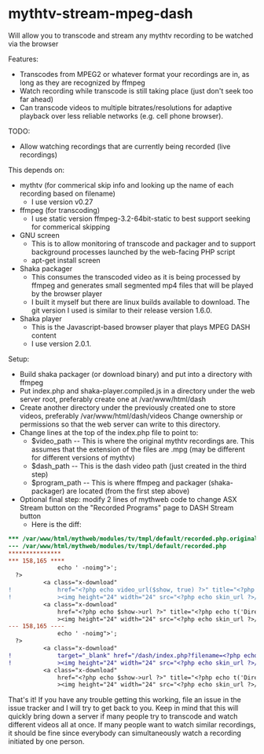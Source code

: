 # mythtv-stream-mpeg-dash
Will allow you to transcode and stream any mythtv recording to be watched via the browser

Features:
* Transcodes from MPEG2 or whatever format your recordings are in, as long as they are recognized by ffmpeg
* Watch recording while transcode is still taking place (just don't seek too far ahead)
* Can transcode videos to multiple bitrates/resolutions for adaptive playback over less reliable networks (e.g. cell phone browser).

TODO:
* Allow watching recordings that are currently being recorded (live recordings)

This depends on:
* mythtv (for commerical skip info and looking up the name of each recording based on filename)
  * I use version v0.27
* ffmpeg (for transcoding)
  * I use static version ffmpeg-3.2-64bit-static to best support seeking for commerical skipping
* GNU screen
  * This is to allow monitoring of transcode and packager and to support background processes launched by the web-facing PHP script
  * apt-get install screen
* Shaka packager
  * This consumes the transcoded video as it is being processed by ffmpeg and generates small segmented mp4 files that will be played by the browser player
  * I built it myself but there are linux builds available to download.  The git version I used is similar to their release version 1.6.0.  
* Shaka player
  * This is the Javascript-based browser player that plays MPEG DASH content
  * I use version 2.0.1.

Setup:
* Build shaka packager (or download binary) and put into a directory with ffmpeg
* Put index.php and shaka-player.compiled.js in a directory under the web server root, preferably create one at /var/www/html/dash
* Create another directory under the previously created one to store videos, preferably /var/www/html/dash/videos  Change ownership or permissions so that the web server can write to this directory.
* Change lines at the top of the index.php file to point to:
  * $video_path -- This is where the original mythtv recordings are.  This assumes that the extension of the files are .mpg (may be different for different versions of mythtv)
  * $dash_path -- This is the dash video path (just created in the third step)
  * $program_path -- This is where ffmpeg and packager (shaka-packager) are located (from the first step above)
* Optional final step: modify 2 lines of mythweb code to change ASX Stream button on the "Recorded Programs" page to DASH Stream button
  * Here is the diff:

```diff
*** /var/www/html/mythweb/modules/tv/tmpl/default/recorded.php.original
--- /var/www/html/mythweb/modules/tv/tmpl/default/recorded.php
***************
*** 158,165 ****
              echo ' -noimg">';
  ?>
          <a class="x-download"
!             href="<?php echo video_url($show, true) ?>" title="<?php echo t('ASX Stream'); ?>"
!             ><img height="24" width="24" src="<?php echo skin_url ?>/img/play_sm.png" alt="<?php echo t('ASX Stream'); ?>"></a>
          <a class="x-download"
              href="<?php echo $show->url ?>" title="<?php echo t('Direct Download'); ?>"
              ><img height="24" width="24" src="<?php echo skin_url ?>/img/video_sm.png" alt="<?php echo t('Direct Download'); ?>"></a>
--- 158,165 ----
              echo ' -noimg">';
  ?>
          <a class="x-download"
!             target="_blank" href="/dash/index.php?filename=<?php echo $show->chanid."_".gmdate('YmdHis', $show->recstartts) ?>" title="<?php echo 'DASH Stream'; ?>"
!             ><img height="24" width="24" src="<?php echo skin_url ?>/img/play_sm.png" alt="<?php echo 'DASH Stream'; ?>"></a>
          <a class="x-download"
              href="<?php echo $show->url ?>" title="<?php echo t('Direct Download'); ?>"
              ><img height="24" width="24" src="<?php echo skin_url ?>/img/video_sm.png" alt="<?php echo t('Direct Download'); ?>"></a>
```


That's it!  If you have any trouble getting this working, file an issue in the issue tracker and I will try to get back to you.  Keep in mind that this will quickly bring down a server if many people try to transcode and watch different videos all at once.  If many people want to watch similar recordings, it should be fine since everybody can simultaneously watch a recording initiated by one person.
